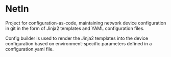 # NetIn

Project for configuration-as-code, maintaining network device configuration in git in the form of Jinja2 templates and YAML configuration files.

Config builder is used to render the Jinja2 templates into the device configuration based on environment-specific parameters defined in a configuration.yaml file.

